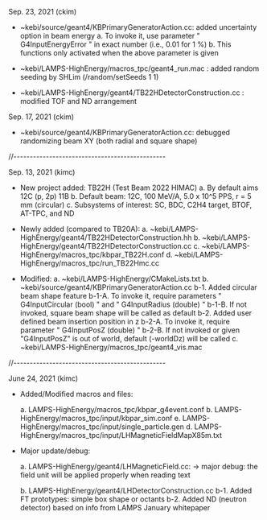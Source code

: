 
Sep. 23, 2021 (ckim)

- ~kebi/source/geant4/KBPrimaryGeneratorAction.cc: added uncertainty option in beam energy
	a. To invoke it, use parameter " G4InputEnergyError " in exact number (i.e., 0.01 for 1 %)
	b. This functions only activated when the above parameter is given

- ~kebi/LAMPS-HighEnergy/macros_tpc/geant4_run.mac : added random seeding by SHLim (/random/setSeeds 1 1)
- ~kebi/LAMPS-HighEnergy/geant4/TB22HDetectorConstruction.cc : modified TOF and ND arrangement

Sep. 17, 2021 (ckim)

- ~kebi/source/geant4/KBPrimaryGeneratorAction.cc: debugged randomizing beam XY (both radial and square shape)


//-----------------------------------------------

Sep. 13, 2021 (kimc)

- New project added: TB22H (Test Beam 2022 HIMAC)
	a.	By default aims 12C (p, 2p) 11B
	b.	Default beam: 12C, 100 MeV/A, 5.0 x 10^5 PPS, r = 5 mm (circular)
	c.	Subsystems of interest: SC, BDC, C2H4 target, BTOF, AT-TPC, and ND

- Newly added (compared to TB20A):
    a.  ~kebi/LAMPS-HighEnergy/geant4/TB22HDetectorConstruction.hh
    b.  ~kebi/LAMPS-HighEnergy/geant4/TB22HDetectorConstruction.cc
    c.  ~kebi/LAMPS-HighEnergy/macros_tpc/kbpar_TB22H.conf
    d.  ~kebi/LAMPS-HighEnergy/macros_tpc/run_TB22Hmc.cc

- Modified:
    a.  ~kebi/LAMPS-HighEnergy/CMakeLists.txt
    b.  ~kebi/source/geant4/KBPrimaryGeneratorAction.cc
		b-1. Added circular beam shape feature
			 b-1-A. To invoke it, require parameters " G4InputCircular (bool) " and " G4InputRadius (double) "
			 b-1-B. If not invoked, square beam shape will be called as default
        b-2. Added user defined beam insertion position in z
			 b-2-A. To invoke it, require parameter " G4InputPosZ (double) "
			 b-2-B. If not invoked or given "G4InputPosZ" is out of world, default (-worldDz) will be called
	c.	~kebi/LAMPS-HighEnergy/macros_tpc/geant4_vis.mac

//-----------------------------------------------

June 24, 2021 (kimc)

- Added/Modified macros and files:

	a. LAMPS-HighEnergy/macros_tpc/kbpar_g4event.conf
	b. LAMPS-HighEnergy/macros_tpc/input/kbpar_sim.conf
	e. LAMPS-HighEnergy/macros_tpc/input/single_particle.gen
	d. LAMPS-HighEnergy/macros_tpc/input/LHMagneticFieldMapX85m.txt

- Major update/debug:

	a. LAMPS-HighEnergy/geant4/LHMagneticField.cc:
		-> major debug: the field unit will be applied properly when reading text

	b. LAMPS-HighEnergy/geant4/LHDetectorConstruction.cc
		b-1. Added FT prototypes: simple box shape or octants
		b-2. Added ND (neutron detector) based on info from LAMPS January whitepaper

